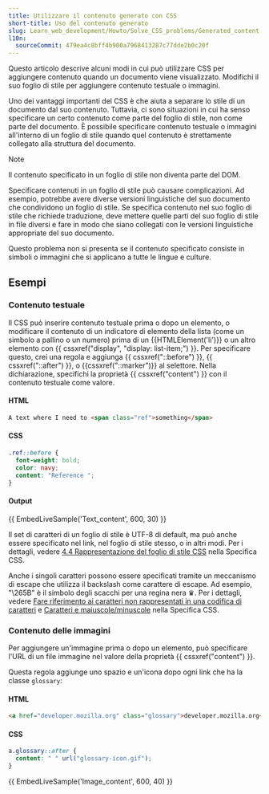 ```yaml
---
title: Utilizzare il contenuto generato con CSS
short-title: Uso del contenuto generato
slug: Learn_web_development/Howto/Solve_CSS_problems/Generated_content
l10n:
  sourceCommit: 479ea4c8bff4b900a7968413287c77dde2b0c20f
---
```


Questo articolo descrive alcuni modi in cui può utilizzare CSS per aggiungere contenuto quando un documento viene visualizzato. Modifichi il suo foglio di stile per aggiungere contenuto testuale o immagini.

Uno dei vantaggi importanti del CSS è che aiuta a separare lo stile di un documento dal suo contenuto. Tuttavia, ci sono situazioni in cui ha senso specificare un certo contenuto come parte del foglio di stile, non come parte del documento. È possibile specificare contenuto testuale o immagini all'interno di un foglio di stile quando quel contenuto è strettamente collegato alla struttura del documento.

> [!NOTE]
> Il contenuto specificato in un foglio di stile non diventa parte del DOM.

Specificare contenuti in un foglio di stile può causare complicazioni. Ad esempio, potrebbe avere diverse versioni linguistiche del suo documento che condividono un foglio di stile. Se specifica contenuto nel suo foglio di stile che richiede traduzione, deve mettere quelle parti del suo foglio di stile in file diversi e fare in modo che siano collegati con le versioni linguistiche appropriate del suo documento.

Questo problema non si presenta se il contenuto specificato consiste in simboli o immagini che si applicano a tutte le lingue e culture.

## Esempi

### Contenuto testuale

Il CSS può inserire contenuto testuale prima o dopo un elemento, o modificare il contenuto di un indicatore di elemento della lista (come un simbolo a pallino o un numero) prima di un {{HTMLElement('li')}} o un altro elemento con {{ cssxref("display", "display: list-item;") }}. Per specificare questo, crei una regola e aggiunga {{ cssxref("::before") }}, {{ cssxref("::after") }}, o {{cssxref("::marker")}} al selettore. Nella dichiarazione, specifichi la proprietà {{ cssxref("content") }} con il contenuto testuale come valore.

#### HTML

```html
A text where I need to <span class="ref">something</span>
```

#### CSS

```css
.ref::before {
  font-weight: bold;
  color: navy;
  content: "Reference ";
}
```

#### Output

{{ EmbedLiveSample('Text_content', 600, 30) }}

Il set di caratteri di un foglio di stile è UTF-8 di default, ma può anche essere specificato nel link, nel foglio di stile stesso, o in altri modi. Per i dettagli, vedere [4.4 Rappresentazione del foglio di stile CSS](https://www.w3.org/TR/CSS21/syndata.html#q23) nella Specifica CSS.

Anche i singoli caratteri possono essere specificati tramite un meccanismo di escape che utilizza il backslash come carattere di escape. Ad esempio, "\265B" è il simbolo degli scacchi per una regina nera ♛. Per i dettagli, vedere [Fare riferimento ai caratteri non rappresentati in una codifica di caratteri](https://www.w3.org/TR/CSS21/syndata.html#q24) e [Caratteri e maiuscole/minuscole](https://www.w3.org/TR/CSS21/syndata.html#q6) nella Specifica CSS.

### Contenuto delle immagini

Per aggiungere un'immagine prima o dopo un elemento, può specificare l'URL di un file immagine nel valore della proprietà {{ cssxref("content") }}.

Questa regola aggiunge uno spazio e un'icona dopo ogni link che ha la classe `glossary`:

#### HTML

```html
<a href="developer.mozilla.org" class="glossary">developer.mozilla.org</a>
```

#### CSS

```css
a.glossary::after {
  content: " " url("glossary-icon.gif");
}
```

{{ EmbedLiveSample('Image_content', 600, 40) }}
